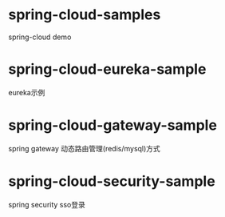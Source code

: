 # spring-cloud-samples
spring-cloud demo
# spring-cloud-eureka-sample
eureka示例
# spring-cloud-gateway-sample
spring gateway 动态路由管理(redis/mysql)方式
# spring-cloud-security-sample
spring security sso登录